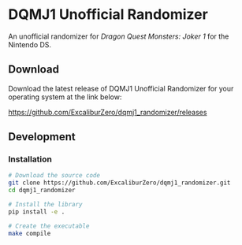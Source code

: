 # DQMJ1 Unofficial Randomizer
An unofficial randomizer for *Dragon Quest Monsters: Joker 1* for the Nintendo DS.

## Download
Download the latest release of DQMJ1 Unofficial Randomizer for your operating system at the link below:

https://github.com/ExcaliburZero/dqmj1_randomizer/releases

## Development
### Installation
```bash
# Download the source code
git clone https://github.com/ExcaliburZero/dqmj1_randomizer.git
cd dqmj1_randomizer

# Install the library
pip install -e .

# Create the executable
make compile
```